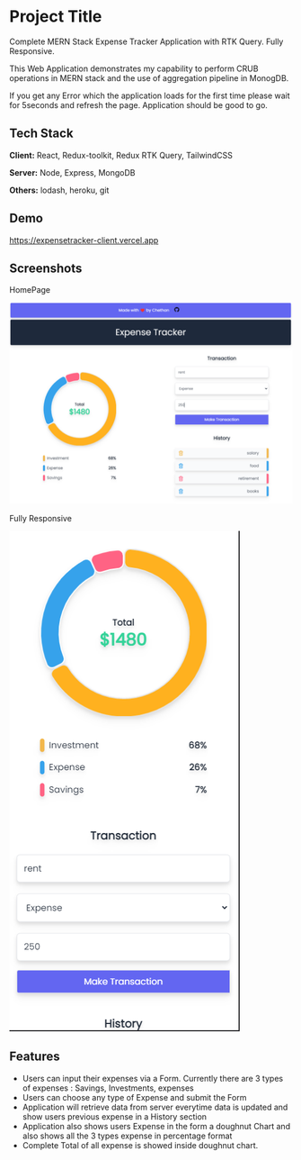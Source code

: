 
# Project Title

Complete MERN Stack Expense Tracker Application with RTK Query. Fully Responsive.

This Web Application demonstrates my capability to perform CRUB operations in MERN stack and the use of aggregation pipeline in MonogDB.

If you get any Error which the application loads for the first time please wait for 5seconds and refresh the page. Application should be good to go.

## Tech Stack

**Client:** React, Redux-toolkit, Redux RTK Query, TailwindCSS

**Server:** Node, Express, MongoDB

**Others:** lodash, heroku, git
## Demo

https://expensetracker-client.vercel.app


## Screenshots

HomePage

![App Screenshot](./homeData.png)

Fully Responsive

![App Screenshot](./responsive.png)


## Features

- Users can input their expenses via a Form. Currently there are 3 types of expenses : Savings, Investments, expenses
- Users can choose any type of Expense and submit the Form
- Application will retrieve data from server everytime data is updated and show users previous expense in a History section
- Application also shows users Expense in the form a doughnut Chart and also shows all the 3 types expense in percentage format
- Complete Total of all expense is showed inside doughnut chart.

